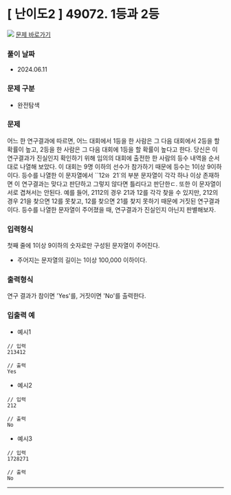 # [ 난이도2 ] 49072. 1등과 2등

<img src="https://img.shields.io/badge/JavaScript-orange?style=flat&logo=javascript&logoColor=auto"/> [문제 바로가기](https://level.goorm.io/exam/49072/1%EB%93%B1%EA%B3%BC-2%EB%93%B1/quiz/1)

### 풀이 날짜

- 2024.06.11

### 문제 구분

- 완전탐색

### 문제

어느 한 연구결과에 따르면, 어느 대회에서 1등을 한 사람은 그 다음 대회에서 2등을 할 확률이 높고, 2등을 한 사람은 그 다음 대회에 1등을 할 확률이 높다고 한다.
당신은 이 연구결과가 진실인지 확인하기 위해 임의의 대회에 출전한 한 사람의 등수 내역을 순서대로 나열해 보았다. 이 대회는 9명 이하의 선수가 참가하기 때문에 등수는 1이상 9이하이다. 등수를 나열한 이 문자열에서 ``12`와 `21`의 부분 문자열이 각각 하나 이상 존재하면 이 연구결과는 맞다고 판단하고 그렇지 않다면 틀리다고 판단한ㄷ. 또한 이 문자열이 서로 겹쳐서는 안된다. 예를 들어, 2112의 경우 21과 12를 각각 찾을 수 있지만, 212의 경우 21을 찾으면 12를 못찾고, 12를 찾으면 21를 찾지 못하기 때문에 거짓된 연구결과이다.
등수를 나열한 문자열이 주어졌을 때, 연구결과가 진실인지 아닌지 판별해보자.

### 입력형식

첫째 줄에 1이상 9이하의 숫자로만 구성된 문자열이 주어진다.

- 주어지는 문자열의 길이는 1이상 100,000 이하이다.

### 출력형식

연구 결과가 참이면 'Yes'를, 거짓이면 'No'를 출력한다.

### 입출력 예

- 예시1

```
// 입력
213412
```

```
// 출력
Yes
```

- 예시2

```
// 입력
212
```

```
// 출력
No
```

- 예시3

```
// 입력
1728271
```

```
// 출력
No
```

---
